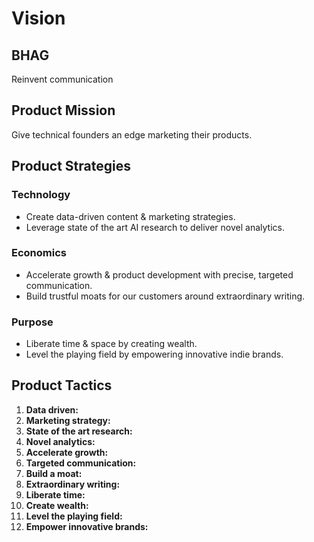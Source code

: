 # Vision

## BHAG
Reinvent communication


## Product Mission
Give technical founders an edge marketing their products.


## Product Strategies

### Technology
* Create data-driven content & marketing strategies.
* Leverage state of the art AI research to deliver novel analytics.

### Economics
* Accelerate growth & product development with precise, targeted communication.
* Build trustful moats for our customers around extraordinary writing.

### Purpose
* Liberate time & space by creating wealth.
* Level the playing field by empowering innovative indie brands.


## Product Tactics

1. **Data driven:** 
2. **Marketing strategy:**
3. **State of the art research:**
4. **Novel analytics:** 
5. **Accelerate growth:** 
6. **Targeted communication:** 
7. **Build a moat:** 
8. **Extraordinary writing:** 
9. **Liberate time:**
10. **Create wealth:**
11. **Level the playing field:**
12. **Empower innovative brands:**
